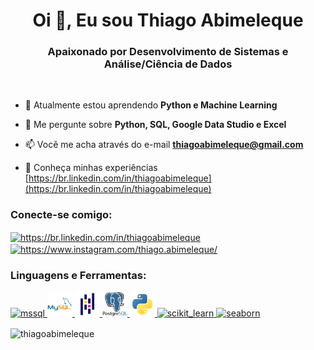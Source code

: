 <h1 align="center">Oi 👋, Eu sou Thiago Abimeleque</h1>
<h3 align="center">Apaixonado por Desenvolvimento de Sistemas e Análise/Ciência de Dados</h3>
<br>

<!---
- 🔭 Atualmente estou trabalhando no projeto [Projeto 1](https://link.com)
--->

- 🌱 Atualmente estou aprendendo **Python e Machine Learning**

<!---
- 👯 Também estou colaborando no projeto [Projeto 2](https://link.com)
--->

- 💬 Me pergunte sobre **Python, SQL, Google Data Studio e Excel**

- 📫 Você me acha através do e-mail **thiagoabimeleque@gmail.com**

- 📄 Conheça minhas experiências [https://br.linkedin.com/in/thiagoabimeleque](https://br.linkedin.com/in/thiagoabimeleque)

<h3 align="left">Conecte-se comigo:</h3>
<p align="left">
<a href="https://linkedin.com/in/thiagoabimeleque" target="blank"><img align="center" src="https://raw.githubusercontent.com/rahuldkjain/github-profile-readme-generator/master/src/images/icons/Social/linked-in-alt.svg" alt="https://br.linkedin.com/in/thiagoabimeleque" height="30" width="40" /></a>
<a href="https://instagram.com/thiago.abimeleque/" target="blank"><img align="center" src="https://raw.githubusercontent.com/rahuldkjain/github-profile-readme-generator/master/src/images/icons/Social/instagram.svg" alt="https://www.instagram.com/thiago.abimeleque/" height="30" width="40" /></a>
</p>

<h3 align="left">Linguagens e Ferramentas:</h3>
<p align="left"> <a href="https://www.microsoft.com/en-us/sql-server" target="_blank" rel="noreferrer"> <img src="https://www.svgrepo.com/show/303229/microsoft-sql-server-logo.svg" alt="mssql" width="40" height="40"/> </a> <a href="https://www.mysql.com/" target="_blank" rel="noreferrer"> <img src="https://raw.githubusercontent.com/devicons/devicon/master/icons/mysql/mysql-original-wordmark.svg" alt="mysql" width="40" height="40"/> </a> <a href="https://pandas.pydata.org/" target="_blank" rel="noreferrer"> <img src="https://raw.githubusercontent.com/devicons/devicon/2ae2a900d2f041da66e950e4d48052658d850630/icons/pandas/pandas-original.svg" alt="pandas" width="40" height="40"/> </a> <a href="https://www.postgresql.org" target="_blank" rel="noreferrer"> <img src="https://raw.githubusercontent.com/devicons/devicon/master/icons/postgresql/postgresql-original-wordmark.svg" alt="postgresql" width="40" height="40"/> </a> <a href="https://www.python.org" target="_blank" rel="noreferrer"> <img src="https://raw.githubusercontent.com/devicons/devicon/master/icons/python/python-original.svg" alt="python" width="40" height="40"/> </a> <a href="https://scikit-learn.org/" target="_blank" rel="noreferrer"> <img src="https://upload.wikimedia.org/wikipedia/commons/0/05/Scikit_learn_logo_small.svg" alt="scikit_learn" width="40" height="40"/> </a> <a href="https://seaborn.pydata.org/" target="_blank" rel="noreferrer"> <img src="https://seaborn.pydata.org/_images/logo-mark-lightbg.svg" alt="seaborn" width="40" height="40"/> </a> </p>

<p><img align="center" src="https://github-readme-stats.vercel.app/api/top-langs?username=thiagoabimeleque&show_icons=true&locale=en&layout=compact" alt="thiagoabimeleque" /></p>


<!---
- 👋 Hi, I’m @thiagoabimeleque
- 👀 I’m interested in ...
- 🌱 I’m currently learning ...
- 💞️ I’m looking to collaborate on ...
- 📫 How to reach me ...


thiagoabimeleque/thiagoabimeleque is a ✨ special ✨ repository because its `README.md` (this file) appears on your GitHub profile.
You can click the Preview link to take a look at your changes.
--->
